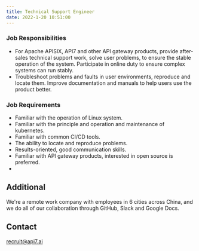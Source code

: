 ```yaml
---
title: Technical Support Engineer
date: 2022-1-20 10:51:00
---
```


### Job Responsibilities

- For Apache APISIX, API7 and other API gateway products, provide after-sales technical support work, solve user problems, to ensure the stable operation of the system. Participate in online duty to ensure complex systems can run stably.​
- Troubleshoot problems and faults in user environments, reproduce and locate them. Improve documentation and manuals to help users use the product better.​

### Job Requirements

- Familiar with the operation of Linux system.
- Familiar with the principle and operation and maintenance of kubernetes.
- Familiar with common CI/CD tools.
- The ability to locate and reproduce problems.
- Results-oriented, good communication skills.
- Familiar with API gateway products, interested in open source is preferred.
- 
## Additional

We're a remote work company with employees in 6 cities across China, and we do all of our collaboration through GitHub, Slack and Google Docs.

## Contact

[recruit@api7.ai](mailto:recruit@api7.ai)
